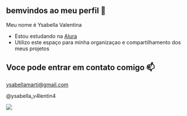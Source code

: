 ## bemvindos ao meu perfil 💜

Meu nome é Ysabella Valentina

- Estou estudando na [Alura](https:_//www.alura.com.br) 
- Utilizo este espaço para minha organizaçao e compartilhamento dos meus projetos

## Voce pode entrar em contato comigo 📫

ysabellamarti@gmail.com

@ysabella_v4lentin4

![](https://media1.tenor.com/m/hqK5Zj__4dYAAAAC/minion.gif)
